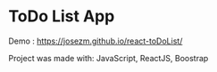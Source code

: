# ToDo List App

Demo : https://josezm.github.io/react-toDoList/

Project was made with: JavaScript, ReactJS, Boostrap
